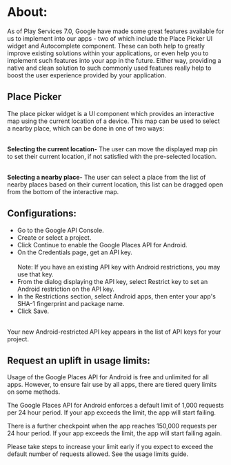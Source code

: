 <H1>About:</H1>
As of Play Services 7.0, Google have made some great features available for us to implement into our apps - two of which include the Place Picker UI widget and Autocomplete component. These can both help to greatly improve existing solutions within your applications, or even help you to implement such features into your app in the future. Either way, providing a native and clean solution to such commonly used features really help to boost the user experience provided by your application.

<H2>Place Picker</H2>
The place picker widget is a UI component which provides an interactive map using the current location of a device. This map can be used to select a nearby place, which can be done in one of two ways:

<BR><B>Selecting the current location-</B> The user can move the displayed map pin to set their current location, if not satisfied with the pre-selected location.

<BR><B>Selecting a nearby place-</B> The user can select a place from the list of nearby places based on their current location, this list can be dragged open from the bottom of the interactive map.


<H2>Configurations:</H2>
<UL>
    <LI>Go to the Google API Console.</LI>
    <LI>Create or select a project.</LI>
    <LI>Click Continue to enable the Google Places API for Android.</LI>
    <LI>On the Credentials page, get an API key.</LI>
    <BR>Note: If you have an existing API key with Android restrictions, you may use that key.</B></LI>
    <LI>From the dialog displaying the API key, select Restrict key to set an Android restriction on the API key.</LI>
    <LI>In the Restrictions section, select Android apps, then enter your app's SHA-1 fingerprint and package name.</LI>
    <LI>Click Save.</LI>
</UL>
<BR>Your new Android-restricted API key appears in the list of API keys for your project.


<H2>Request an uplift in usage limits:</H2>

Usage of the Google Places API for Android is free and unlimited for all apps. However, to ensure fair use by all apps, there are tiered query limits on some methods.

The Google Places API for Android enforces a default limit of 1,000 requests per 24 hour period. If your app exceeds the limit, the app will start failing.

There is a further checkpoint when the app reaches 150,000 requests per 24 hour period. If your app exceeds the limit, the app will start failing again.

Please take steps to increase your limit early if you expect to exceed the default number of requests allowed. See the usage limits guide.
